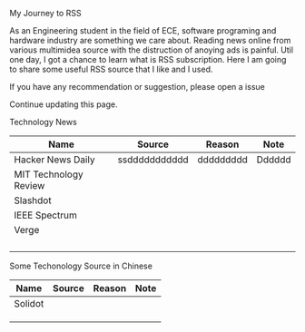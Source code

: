 My Journey to RSS 

As an Engineering student in the field of ECE, software programing and hardware industry are something we  care about. Reading news online from various multimidea source with the distruction of anoying ads is painful. Util one day, I got a chance to learn what is RSS subscription. Here I am going to share some useful RSS source that I like and I used. 

If you have any recommendation or suggestion, please open a issue

Continue updating this page. 



Technology News 

| Name                  | Source        | Reason    | Note   |
| --------------------- | ------------- | --------- | ------ |
| Hacker News Daily     | ssddddddddddd | ddddddddd | Dddddd |
| MIT Technology Review |               |           |        |
| Slashdot              |               |           |        |
| IEEE Spectrum         |               |           |        |
| Verge                 |               |           |        |
|                       |               |           |        |
|                       |               |           |        |
|                       |               |           |        |
|                       |               |           |        |

Some  Techonology Source in Chinese

| Name    | Source | Reason | Note |
| ------- | ------ | ------ | ---- |
| Solidot |        |        |      |
|         |        |        |      |
|         |        |        |      |
|         |        |        |      |

